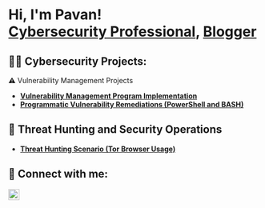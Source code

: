 
<h1>Hi, I'm Pavan! <br/> <a href="https://www.linkedin.com/in/pavan-kumar-davar/">Cybersecurity Professional</a>, <a href="https://medium.com/@pavandavar99">Blogger</a></h1>

<h2>👨‍💻 Cybersecurity Projects:</h2>
 ⚠️ Vulnerability Management Projects

- **[Vulnerability Management Program Implementation](https://github.com/SPANKYWOWWOW/Vulnerability-Management-Program)**
- **[Programmatic Vulnerability Remediations (PowerShell and BASH)](https://github.com/joshcybertest/programmatic-vulnerability-remediations)**

## 🚨 Threat Hunting and Security Operations

- **[Threat Hunting Scenario (Tor Browser Usage)](https://github.com/joshmadakor0/threat-hunting-scenario-tor)**

<h2> 🤳 Connect with me:</h2>


[<img align="left" alt="PavanKumarDvar | LinkedIn" width="22px" src="https://cdn.jsdelivr.net/npm/simple-icons@v3/icons/linkedin.svg" />][linkedin]



[linkedin]: https://www.linkedin.com/in/pavan-kumar-davar/

